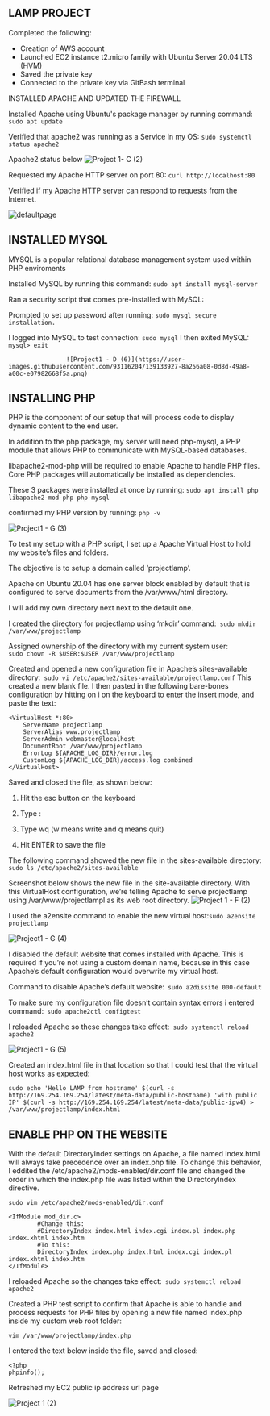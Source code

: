 
## LAMP PROJECT

Completed the following: 
* Creation of AWS account 
* Launched EC2 instance t2.micro family with Ubuntu Server 20.04 LTS (HVM)  
* Saved the private key
* Connected to the private key via GitBash terminal

INSTALLED APACHE AND UPDATED THE FIREWALL

Installed Apache using Ubuntu's package manager by running command: ```
                                                                   sudo apt update 
                                                                    ```

Verified that apache2 was running as a Service in my OS: ```
                                                       sudo systemctl status apache2
                                                         ```

Apache2 status below 
![Project 1- C (2)](https://user-images.githubusercontent.com/93116204/138972237-0c769ceb-4afe-44ce-abfe-28d2e87b8560.png)

Requested my Apache HTTP server on port 80: ```
                                        curl http://localhost:80
                                            ```

Verified if my Apache HTTP server can respond to requests from the Internet. 

![defaultpage](https://user-images.githubusercontent.com/93116204/138972873-9a287524-61b1-4506-9e6e-58232be745c3.png)



## INSTALLED MYSQL

MYSQL is a popular relational database management system used within PHP enviroments

Installed MySQL by running this command: ```sudo apt install mysql-server
                                         ```

Ran a security script that comes pre-installed with MySQL: 

Prompted to set up password after running:  ```
                                           sudo mysql secure installation.
                                            ```

I logged into MySQL to test connection: ```
                                        sudo mysql
                                        ```
I then exited MySQL: ```
                     mysql> exit
                     ```
                     
                    ![Project1 - D (6)](https://user-images.githubusercontent.com/93116204/139133927-8a256a08-0d8d-49a8-a00c-e07982668f5a.png)
                    
                    
 
## INSTALLING PHP

PHP is the component of our setup that will process code to display dynamic content to the end user.

In addition to the php package, my server will need php-mysql, a PHP module that allows PHP to communicate with MySQL-based databases.

libapache2-mod-php will be required to enable Apache to handle PHP files. Core PHP packages will automatically be installed as dependencies.

These 3 packages were installed at once by running: ```
                                                    sudo apt install php libapache2-mod-php php-mysql
                                                    ```
                                                   
                                                    
 confirmed my PHP version by running: ```
                                      php -v
                                      ```
                                      
                                      
                                      
  ![Project1 - G (3)](https://user-images.githubusercontent.com/93116204/139135928-1216975b-7405-43d8-be96-29b392ab3404.png)

To test my setup with a PHP script, I set up a Apache Virtual Host to hold my website’s files and folders. 

The objective is to setup a domain called ‘projectlamp’.

Apache on Ubuntu 20.04 has one server block enabled by default that is configured to serve documents from the /var/www/html directory. 

I will add my own directory next next to the default one.

I created the directory for projectlamp using ‘mkdir’ command:``` 
                                                              sudo mkdir /var/www/projectlamp
                                                              ```
                                                              
 Assigned ownership of the directory with my current system user: ```      
                                                                  sudo chown -R $USER:$USER /var/www/projectlamp   
                                                                  ```
                                                                  
 Created and opened a new configuration file in Apache’s sites-available directory:``` 
                                                                                   sudo vi /etc/apache2/sites-available/projectlamp.conf
                                                                                   ```
This created a new blank file. I then pasted  in the following bare-bones configuration by hitting on i on the keyboard to enter the insert mode, and paste the text:

```
<VirtualHost *:80>
    ServerName projectlamp
    ServerAlias www.projectlamp 
    ServerAdmin webmaster@localhost
    DocumentRoot /var/www/projectlamp
    ErrorLog ${APACHE_LOG_DIR}/error.log
    CustomLog ${APACHE_LOG_DIR}/access.log combined
</VirtualHost>
```

Saved and closed the file, as shown below:

1. Hit the esc button on the keyboard

1. Type :

1. Type wq (w means write and q means quit)

1. Hit ENTER to save the file

The following command showed the new file in the sites-available directory: ```
                                                                            sudo ls /etc/apache2/sites-available
                                                                            ```

Screenshot below shows the new file in the site-available directory. With this VirtualHost configuration, we’re telling Apache to serve projectlamp using /var/www/projectlampl as its web root directory. 
![Project 1 - F (2)](https://user-images.githubusercontent.com/93116204/139141359-ff767a0c-969e-4e27-8f7b-59df825621f2.png)


I used the a2ensite command to enable the new virtual host:```
                                                           sudo a2ensite projectlamp
                                                           ```
                                                           
![Project1 - G (4)](https://user-images.githubusercontent.com/93116204/139143110-b8438846-7b52-45e0-a8f4-25716ad20dc7.png)

I disabled the default website that comes installed with Apache. This is required if you’re not using a custom domain name, because in this case Apache’s default configuration would overwrite my virtual host. 


Command to disable Apache’s default website:``` 
                                            sudo a2dissite 000-default
                                            ```

To make sure my configuration file doesn’t contain syntax errors i entered command:``` 
                                                                                   sudo apache2ctl configtest
                                                                                   ```
                                                                                   
I reloaded Apache so these changes take effect:``` 
                                               sudo systemctl reload apache2
                                               ```
                                               
![Project1 - G (5)](https://user-images.githubusercontent.com/93116204/139145212-6c4570d6-138f-4021-a878-a56e0fc59a17.png)
                                              

Created an index.html file in that location so that I could test that the virtual host works as expected:

```
sudo echo 'Hello LAMP from hostname' $(curl -s http://169.254.169.254/latest/meta-data/public-hostname) 'with public IP' $(curl -s http://169.254.169.254/latest/meta-data/public-ipv4) > /var/www/projectlamp/index.html
```


## ENABLE PHP ON THE WEBSITE

With the default DirectoryIndex settings on Apache, a file named index.html will always take precedence over an index.php file. To change this behavior, I eddited the /etc/apache2/mods-enabled/dir.conf file and changed the order in which the index.php file was listed within the DirectoryIndex directive.

```
sudo vim /etc/apache2/mods-enabled/dir.conf
```

```
<IfModule mod_dir.c>
        #Change this:
        #DirectoryIndex index.html index.cgi index.pl index.php index.xhtml index.htm
        #To this:
        DirectoryIndex index.php index.html index.cgi index.pl index.xhtml index.htm
</IfModule>
```

I reloaded Apache so the changes take effect:``` 
                                             sudo systemctl reload apache2
                                             ```
                                             
 Created a PHP test script to confirm that Apache is able to handle and process requests for PHP files by opening a new file named index.php inside my custom web root folder:
 
 ``` 
vim /var/www/projectlamp/index.php
```       

I entered the text below inside the file, saved and closed:

```
<?php
phpinfo();
```

Refreshed my EC2 public ip address url page

![Project 1 (2)](https://user-images.githubusercontent.com/93116204/139148367-d847b8c7-f1be-43a1-b38b-d8cbc03ab1f7.png)

